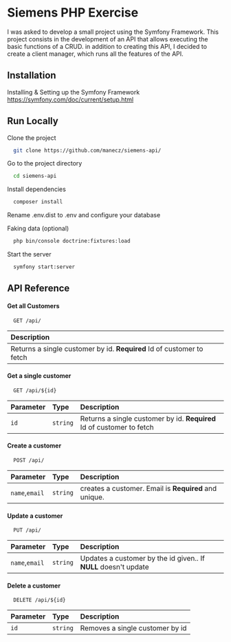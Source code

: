 
# Siemens PHP Exercise

I was asked to develop a small project using the Symfony Framework. 
This project consists in the development of an API that allows executing the basic functions of a CRUD.
in addition to creating this API, I decided to create a client manager, which runs all the features of the API.




## Installation

Installing & Setting up the Symfony Framework
https://symfony.com/doc/current/setup.html
    
## Run Locally

Clone the project

```bash
  git clone https://github.com/manecz/siemens-api/
```

Go to the project directory

```bash
  cd siemens-api
```

Install dependencies

```bash
  composer install
```
Rename .env.dist to .env and configure your database

Faking data (optional)

```bash
  php bin/console doctrine:fixtures:load
```


Start the server

```bash
  symfony start:server
```

  
## API Reference

#### Get all Customers

```http
  GET /api/
```
| Description                       |
|:-------------------------------- |
| Returns a single customer by id. **Required** Id of customer to fetch |


#### Get a single customer

```http
  GET /api/${id}
```

| Parameter | Type     | Description                       |
| :-------- | :------- | :-------------------------------- |
| `id`      | `string` | Returns a single customer by id. **Required** Id of customer to fetch |

#### Create a customer

```http
  POST /api/
```

| Parameter | Type     | Description                       |
| :-------- | :------- | :-------------------------------- |
| `name`,`email`      | `string` | creates a customer. Email is **Required** and unique.  |

#### Update a customer

```http
  PUT /api/
```

| Parameter | Type     | Description                       |
| :-------- | :------- | :-------------------------------- |
| `name`,`email`      | `string` | Updates a customer by the id given.. If **NULL** doesn't update  |

#### Delete a customer

```http
  DELETE /api/${id}
```

| Parameter | Type     | Description                       |
| :-------- | :------- | :-------------------------------- |
| `id`      | `string` | Removes a single customer by id|
